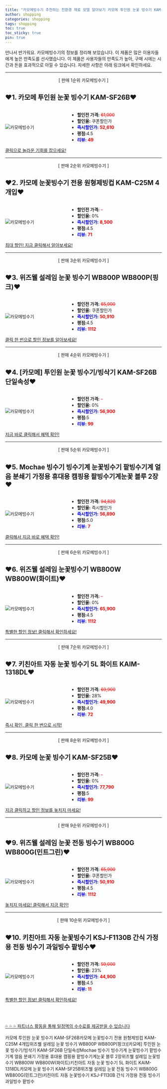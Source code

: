 ```yaml
---
title: "카모메빙수기 추천하는 친환경 재료 모델 알아보기 카모메 투인원 눈꽃 빙수기 KAM-SF26B"
author: shopping
categories: shopping
tags: shopping
toc: true
toc_sticky: true
pin: true
---
```

만나서 반가워요. 카모메빙수기의 정보를 정리해 보았습니다. 이 제품은 많은 이용자들에게 높은 만족도를 선사했습니다. 이 제품은 사용자들의 만족도가 높아, 구매 시에는 시간과 돈을 효과적으로 아낄 수 있습니다. 자세한 사항은 아래 링크에서 확인하세요.

---
<p class="toplist" style="margin: 0 auto; display: block; width: fit-content;">[ 판매 1순위 카모메빙수기 ]</p>

<h2><strong>❤️1. 카모메 투인원 눈꽃 빙수기 KAM-SF26B❤️</strong></h2>

<div style="display: flex; align-items: center;">
    <div style="flex: 0.4;">
        <img src="https://thumbnail7.coupangcdn.com/thumbnails/remote/230x230ex/image/rs_quotation_api/xgmoizmn/4a5052f78a1c4c6cb915ecbd88910786.jpg" alt="카모메빙수기" style="max-width: 100%;">
    </div>
    <div style="flex: 0.6; margin-left: 10px;">
        <ul>
            <li><strong>할인전 가격:</strong> <del style="color: red;">61,000</del></li>
            <li><strong>할인율:</strong> 쿠폰할인가</li>
            <li><span style='color:blue'><strong>즉시할인가:</strong></span> <span style='color:red'><strong>52,610</strong></span></li>
            <li><strong>평점:</strong>4.5</li>
            <li><span style='color:blue'><strong>리뷰:</strong></span> <span style='color:red'><strong>49</strong></span></li>
        </ul>
    </div>
</div>
<div class="center">
    <a href="https://William4Davisa.github.io?lptag=AF9450613&subid=githubio&pageKey=1598384638&traceid=V0-153&itemId=2730583777&vendorItemId=75361356383" class="myButton">
        클릭으로 놀라운 기회를 잡으세요!
    </a>
</div>


---
<p class="toplist" style="margin: 0 auto; display: block; width: fit-content;">[ 판매 2순위 카모메빙수기 ]</p>

<h2><strong>❤️2. 카모메 눈꽃빙수기 전용 원형제빙컵 KAM-C25M 4개입❤️</strong></h2>

<div style="display: flex; align-items: center;">
    <div style="flex: 0.4;">
        <img src="https://thumbnail9.coupangcdn.com/thumbnails/remote/230x230ex/image/vendor_inventory/83ef/0197bc0051aae12810f59f701819487c34ca17383f8b46ab36eb3ce2aae1.jpg" alt="카모메빙수기" style="max-width: 100%;">
    </div>
    <div style="flex: 0.6; margin-left: 10px;">
        <ul>
            <li><strong>할인전 가격:</strong> <del style="color: red;">-</del></li>
            <li><strong>할인율:</strong> 0%</li>
            <li><span style='color:blue'><strong>즉시할인가:</strong></span> <span style='color:red'><strong>8,500</strong></span></li>
            <li><strong>평점:</strong>4.5</li>
            <li><span style='color:blue'><strong>리뷰:</strong></span> <span style='color:red'><strong>71</strong></span></li>
        </ul>
    </div>
</div>
<div class="center">
    <a href="https://William4Davisa.github.io?lptag=AF9450613&subid=githubio&pageKey=101329193&traceid=V0-153&itemId=308930190&vendorItemId=3749216837" class="myButton">
        최대 할인! 지금 클릭해서 알아보세요!
    </a>
</div>


---
<p class="toplist" style="margin: 0 auto; display: block; width: fit-content;">[ 판매 3순위 카모메빙수기 ]</p>

<h2><strong>❤️3. 위즈웰 설레임 눈꽃 빙수기 WB800P WB800P(핑크)❤️</strong></h2>

<div style="display: flex; align-items: center;">
    <div style="flex: 0.4;">
        <img src="https://thumbnail10.coupangcdn.com/thumbnails/remote/230x230ex/image/retail/images/238567034531245-0587cbb7-d387-4f38-84fb-e5832c258e89.jpg" alt="카모메빙수기" style="max-width: 100%;">
    </div>
    <div style="flex: 0.6; margin-left: 10px;">
        <ul>
            <li><strong>할인전 가격:</strong> <del style="color: red;">65,900</del></li>
            <li><strong>할인율:</strong> 쿠폰할인가</li>
            <li><span style='color:blue'><strong>즉시할인가:</strong></span> <span style='color:red'><strong>50,910</strong></span></li>
            <li><strong>평점:</strong>4.5</li>
            <li><span style='color:blue'><strong>리뷰:</strong></span> <span style='color:red'><strong>1112</strong></span></li>
        </ul>
    </div>
</div>
<div class="center">
    <a href="https://William4Davisa.github.io?lptag=AF9450613&subid=githubio&pageKey=1654677315&traceid=V0-153&itemId=2878060859&vendorItemId=70867208673" class="myButton">
        클릭 한 번으로 할인 정보를 알아보세요!
    </a>
</div>


---
<p class="toplist" style="margin: 0 auto; display: block; width: fit-content;">[ 판매 4순위 카모메빙수기 ]</p>

<h2><strong>❤️4. [카모메] 투인원 눈꽃 빙수기/빙삭기 KAM-SF26B 단일속성❤️</strong></h2>

<div style="display: flex; align-items: center;">
    <div style="flex: 0.4;">
        <img src="https://thumbnail7.coupangcdn.com/thumbnails/remote/230x230ex/image/vendor_inventory/dbcc/e242a1bd84d2b321e93bf5a98fc82a54d8e0683147cd42c3059c8a687d19.jpg" alt="카모메빙수기" style="max-width: 100%;">
    </div>
    <div style="flex: 0.6; margin-left: 10px;">
        <ul>
            <li><strong>할인전 가격:</strong> <del style="color: red;">-</del></li>
            <li><strong>할인율:</strong> 0%</li>
            <li><span style='color:blue'><strong>즉시할인가:</strong></span> <span style='color:red'><strong>56,900</strong></span></li>
            <li><strong>평점:</strong>5</li>
            <li><span style='color:blue'><strong>리뷰:</strong></span> <span style='color:red'><strong>99</strong></span></li>
        </ul>
    </div>
</div>
<div class="center">
    <a href="https://William4Davisa.github.io?lptag=AF9450613&subid=githubio&pageKey=8181102783&traceid=V0-153&itemId=23390069007&vendorItemId=82225002289" class="myButton">
        지금 바로 클릭해서 혜택 확인!
    </a>
</div>


---
<p class="toplist" style="margin: 0 auto; display: block; width: fit-content;">[ 판매 5순위 카모메빙수기 ]</p>

<h2><strong>❤️5. Mochae 빙수기 빙수기계 눈꽃빙수기 팥빙수기계 얼음 분쇄기 가정용 휴대용 캠핑용 팥빙수기계눈꽃 블루 2장❤️</strong></h2>

<div style="display: flex; align-items: center;">
    <div style="flex: 0.4;">
        <img src="https://thumbnail7.coupangcdn.com/thumbnails/remote/230x230ex/image/vendor_inventory/31ac/8116f63d9c2d7c264dba0b359b765fcf97c818c4757a1df5c33428abae3e.jpg" alt="카모메빙수기" style="max-width: 100%;">
    </div>
    <div style="flex: 0.6; margin-left: 10px;">
        <ul>
            <li><strong>할인전 가격:</strong> <del style="color: red;">94,820</del></li>
            <li><strong>할인율:</strong> 즉시할인가</li>
            <li><span style='color:blue'><strong>즉시할인가:</strong></span> <span style='color:red'><strong>56,890</strong></span></li>
            <li><strong>평점:</strong>5.0</li>
            <li><span style='color:blue'><strong>리뷰:</strong></span> <span style='color:red'><strong>7</strong></span></li>
        </ul>
    </div>
</div>
<div class="center">
    <a href="https://William4Davisa.github.io?lptag=AF9450613&subid=githubio&pageKey=8150916347&traceid=V0-153&itemId=23196043720&vendorItemId=90228646284" class="myButton">
        클릭해서 지금 바로 혜택 확인!
    </a>
</div>


---
<p class="toplist" style="margin: 0 auto; display: block; width: fit-content;">[ 판매 6순위 카모메빙수기 ]</p>

<h2><strong>❤️6. 위즈웰 설레임 눈꽃빙수기 WB800W WB800W(화이트)❤️</strong></h2>

<div style="display: flex; align-items: center;">
    <div style="flex: 0.4;">
        <img src="https://thumbnail10.coupangcdn.com/thumbnails/remote/230x230ex/image/vendor_inventory/f5f2/16f06eb4cceea5be0f7916379da12d2a1db2beb5dc849ad42f3349ff05e9.jpg" alt="카모메빙수기" style="max-width: 100%;">
    </div>
    <div style="flex: 0.6; margin-left: 10px;">
        <ul>
            <li><strong>할인전 가격:</strong> <del style="color: red;">-</del></li>
            <li><strong>할인율:</strong> 0%</li>
            <li><span style='color:blue'><strong>즉시할인가:</strong></span> <span style='color:red'><strong>65,900</strong></span></li>
            <li><strong>평점:</strong>4.5</li>
            <li><span style='color:blue'><strong>리뷰:</strong></span> <span style='color:red'><strong>1112</strong></span></li>
        </ul>
    </div>
</div>
<div class="center">
    <a href="https://William4Davisa.github.io?lptag=AF9450613&subid=githubio&pageKey=1654677315&traceid=V0-153&itemId=2819017353&vendorItemId=70997730035" class="myButton">
        특별한 할인 정보! 클릭해서 확인하세요!
    </a>
</div>


---
<p class="toplist" style="margin: 0 auto; display: block; width: fit-content;">[ 판매 7순위 카모메빙수기 ]</p>

<h2><strong>❤️7. 키친아트 자동 눈꽃 빙수기 5L 화이트 KAIM-1318DL❤️</strong></h2>

<div style="display: flex; align-items: center;">
    <div style="flex: 0.4;">
        <img src="https://thumbnail7.coupangcdn.com/thumbnails/remote/230x230ex/image/retail/images/7457753568755251-260041e1-0cf6-45a5-927d-f083d491daac.jpg" alt="카모메빙수기" style="max-width: 100%;">
    </div>
    <div style="flex: 0.6; margin-left: 10px;">
        <ul>
            <li><strong>할인전 가격:</strong> <del style="color: red;">69,900</del></li>
            <li><strong>할인율:</strong> 28%</li>
            <li><span style='color:blue'><strong>즉시할인가:</strong></span> <span style='color:red'><strong>49,900</strong></span></li>
            <li><strong>평점:</strong>4.0</li>
            <li><span style='color:blue'><strong>리뷰:</strong></span> <span style='color:red'><strong>72</strong></span></li>
        </ul>
    </div>
</div>
<div class="center">
    <a href="https://William4Davisa.github.io?lptag=AF9450613&subid=githubio&pageKey=7299686260&traceid=V0-153&itemId=18676897179&vendorItemId=85811155774" class="myButton">
        즉시 확인, 클릭 한 번으로 시작!
    </a>
</div>


---
<p class="toplist" style="margin: 0 auto; display: block; width: fit-content;">[ 판매 8순위 카모메빙수기 ]</p>

<h2><strong>❤️8. 카모메 눈꽃 빙수기 KAM-SF25B❤️</strong></h2>

<div style="display: flex; align-items: center;">
    <div style="flex: 0.4;">
        <img src="https://thumbnail9.coupangcdn.com/thumbnails/remote/230x230ex/image/vendor_inventory/d022/8d16ecbacfd4a7edec0262a5437a2b1dc144e4af1782a69523b4cf709bb5.jpg" alt="카모메빙수기" style="max-width: 100%;">
    </div>
    <div style="flex: 0.6; margin-left: 10px;">
        <ul>
            <li><strong>할인전 가격:</strong> <del style="color: red;">-</del></li>
            <li><strong>할인율:</strong> 0%</li>
            <li><span style='color:blue'><strong>즉시할인가:</strong></span> <span style='color:red'><strong>77,790</strong></span></li>
            <li><strong>평점:</strong>5</li>
            <li><span style='color:blue'><strong>리뷰:</strong></span> <span style='color:red'><strong>99</strong></span></li>
        </ul>
    </div>
</div>
<div class="center">
    <a href="https://William4Davisa.github.io?lptag=AF9450613&subid=githubio&pageKey=7921589944&traceid=V0-153&itemId=21763673797&vendorItemId=88812605891" class="myButton">
        지금 클릭하고 할인 정보를 놓치지 마세요!
    </a>
</div>


---
<p class="toplist" style="margin: 0 auto; display: block; width: fit-content;">[ 판매 9순위 카모메빙수기 ]</p>

<h2><strong>❤️9. 위즈웰 설레임 눈꽃 전동 빙수기 WB800G WB800G(민트그린)❤️</strong></h2>

<div style="display: flex; align-items: center;">
    <div style="flex: 0.4;">
        <img src="https://thumbnail8.coupangcdn.com/thumbnails/remote/230x230ex/image/retail/images/236306431907558-43f67c6e-e0e1-4404-bf7a-84b14830927a.jpg" alt="카모메빙수기" style="max-width: 100%;">
    </div>
    <div style="flex: 0.6; margin-left: 10px;">
        <ul>
            <li><strong>할인전 가격:</strong> <del style="color: red;">65,900</del></li>
            <li><strong>할인율:</strong> 쿠폰할인가</li>
            <li><span style='color:blue'><strong>즉시할인가:</strong></span> <span style='color:red'><strong>50,910</strong></span></li>
            <li><strong>평점:</strong>4.5</li>
            <li><span style='color:blue'><strong>리뷰:</strong></span> <span style='color:red'><strong>1112</strong></span></li>
        </ul>
    </div>
</div>
<div class="center">
    <a href="https://William4Davisa.github.io?lptag=AF9450613&subid=githubio&pageKey=1654677315&traceid=V0-153&itemId=2877275000&vendorItemId=70866415111" class="myButton">
        놓치지 마세요! 클릭해서 지금 확인!
    </a>
</div>


---
<p class="toplist" style="margin: 0 auto; display: block; width: fit-content;">[ 판매 10순위 카모메빙수기 ]</p>

<h2><strong>❤️10. 키친아트 자동 눈꽃빙수기 KSJ-F1130B 간식 가정용 전동 빙수기 과일빙수 팥빙수❤️</strong></h2>

<div style="display: flex; align-items: center;">
    <div style="flex: 0.4;">
        <img src="https://thumbnail6.coupangcdn.com/thumbnails/remote/230x230ex/image/vendor_inventory/f069/140bafd4c412b7f332f645d776676748974dba9449bce1cdb150ecf0af85.jpg" alt="카모메빙수기" style="max-width: 100%;">
    </div>
    <div style="flex: 0.6; margin-left: 10px;">
        <ul>
            <li><strong>할인전 가격:</strong> <del style="color: red;">59,000</del></li>
            <li><strong>할인율:</strong> 23%</li>
            <li><span style='color:blue'><strong>즉시할인가:</strong></span> <span style='color:red'><strong>44,900</strong></span></li>
            <li><strong>평점:</strong>4.5</li>
            <li><span style='color:blue'><strong>리뷰:</strong></span> <span style='color:red'><strong>11</strong></span></li>
        </ul>
    </div>
</div>
<div class="center">
    <a href="https://William4Davisa.github.io?lptag=AF9450613&subid=githubio&pageKey=7352422164&traceid=V0-153&itemId=23612346967&vendorItemId=90637984369" class="myButton">
        특별한 할인 정보! 클릭해서 확인하세요!
    </a>
</div>

<br><br><br>[💦 💦 💦 파트너스 활동을 통해 일정액의 수수료를 제공받을 수 있습니다](https://link.coupang.com/a/bcpT2c)<br><br>카모메 투인원 눈꽃 빙수기 KAM-SF26B카모메 눈꽃빙수기 전용 원형제빙컵 KAM-C25M 4개입위즈웰 설레임 눈꽃 빙수기 WB800P WB800P(핑크)[카모메] 투인원 눈꽃 빙수기/빙삭기 KAM-SF26B 단일속성Mochae 빙수기 빙수기계 눈꽃빙수기 팥빙수기계 얼음 분쇄기 가정용 휴대용 캠핑용 팥빙수기계눈꽃 블루 2장위즈웰 설레임 눈꽃빙수기 WB800W WB800W(화이트)키친아트 자동 눈꽃 빙수기 5L 화이트 KAIM-1318DL카모메 눈꽃 빙수기 KAM-SF25B위즈웰 설레임 눈꽃 전동 빙수기 WB800G WB800G(민트그린)키친아트 자동 눈꽃빙수기 KSJ-F1130B 간식 가정용 전동 빙수기 과일빙수 팥빙수